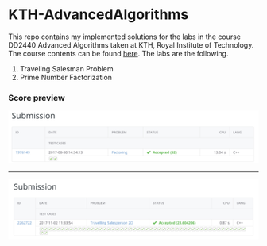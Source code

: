 # KTH-AdvancedAlgorithms

This repo contains my implemented solutions for the labs in the course DD2440 Advanced Algorithms taken at KTH, Royal Institute of Technology. The course contents can be found [here](https://www.kth.se/student/kurser/kurs/DD2440?l=en). The labs are the following.

1. Traveling Salesman Problem
2. Prime Number Factorization

### Score preview

![Factoring Kattis Score](docs/kattis-factoring.jpeg)

---

![TSP Kattis Score](docs/kattis-tsp.jpeg)